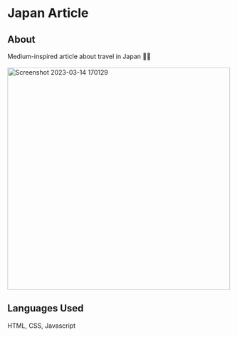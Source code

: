 # Japan Article

## About
Medium-inspired article about travel in Japan 🗾🎏 
<br>
<br>
<img width="500" alt="Screenshot 2023-03-14 170129" src="https://user-images.githubusercontent.com/114258514/224935173-fe97e2dd-ea02-4528-9f21-e467a743aeb0.png">


## Languages Used
HTML, CSS, Javascript

